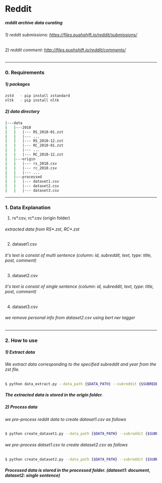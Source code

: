 # Reddit
##### reddit archive data curating 

###### 1) reddit submissions:  https://files.pushshift.io/reddit/submissions/
###### 2) reddit comment: http://files.pushshift.io/reddit/comments/

***
### 0. Requirements 
##### 1) packages 
```python
zstd   - pip install zstandard 
nltk   - pip install nltk
```

##### 2) data directory
```bash 
|---data 
|   |---2010
|   |   |--- RS_2010-01.zst 
|   |   |--- ... 
|   |   |--- RS_2010-12.zst 
|   |   |--- RC_2010-01.zst 
|   |   |--- ...
|   |   |--- RC_2010-12.zst
|   |---origin
|   |   |--- rs_2010.csv 
|   |   |--- rc_2010.csv 
|   |   |--- ...  
|   |---processed
|   |   |--- dataset1.csv 
|   |   |--- dataset2.csv 
|   |   |--- dataset3.csv
```
***
### 1. Data Explanation  
1) rs*.csv, rc*.csv (origin folder) 
###### extracted data from RS*.zst, RC*.zst  

2) dataset1.csv 
###### it's text is consist of multi sentence  (column: id, subreddit, text, type: title, post, comment) 

3) dataset2.csv 
###### it's text is consist of single sentence  (column: id, subreddit, text, type: title, post, comment) 

4) dataset3.csv 
###### we remove personal info from dataset2.csv using bert ner tagger 

***
### 2. How to use 
##### 1) Extract data 
###### We extract data corresponding to the specified subreddit and year from the zst file.   

```bash
$ python data_extract.py --data_path {$DATA_PATH} --subreddit {$SUBREDDIT_NAME} --year {$YEAR} 
```
##### The extracted data is stored in the origin folder.

##### 2) Process data 
###### we pre-process reddit data to create dataset1.csv as follows

```bash
$ python create_dataset1.py --data_path {$DATA_PATH} --subreddit {$SUBREDDIT_NAME} --year {$YEAR} 
```

###### we pre-process datset1.csv to create dataset2.csv as follows 

```bash
$ python create_dataset2.py --data_path {$DATA_PATH} --subreddit {$SUBREDDIT_NAME} --year {$YEAR} 
```

##### Processed data is stored in the processed folder. (dataset1: document, dataset2: single sentence)

